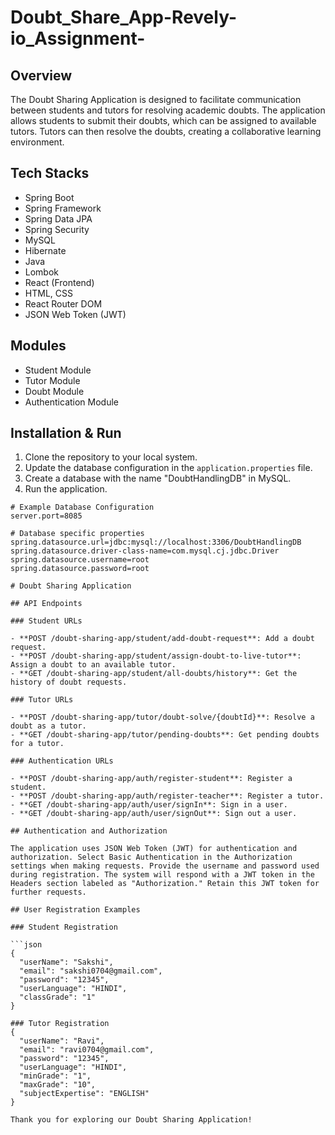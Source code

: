 # Doubt_Share_App-Revely-io_Assignment-

## Overview

The Doubt Sharing Application is designed to facilitate communication between students and tutors for resolving academic doubts. The application allows students to submit their doubts, which can be assigned to available tutors. Tutors can then resolve the doubts, creating a collaborative learning environment.

## Tech Stacks

- Spring Boot
- Spring Framework
- Spring Data JPA
- Spring Security
- MySQL
- Hibernate
- Java
- Lombok
- React (Frontend)
- HTML, CSS
- React Router DOM
- JSON Web Token (JWT)

## Modules

- Student Module
- Tutor Module
- Doubt Module
- Authentication Module

## Installation & Run

1. Clone the repository to your local system.
2. Update the database configuration in the `application.properties` file.
3. Create a database with the name "DoubtHandlingDB" in MySQL.
4. Run the application.

```properties
# Example Database Configuration
server.port=8085

# Database specific properties
spring.datasource.url=jdbc:mysql://localhost:3306/DoubtHandlingDB
spring.datasource.driver-class-name=com.mysql.cj.jdbc.Driver
spring.datasource.username=root
spring.datasource.password=root

# Doubt Sharing Application

## API Endpoints

### Student URLs

- **POST /doubt-sharing-app/student/add-doubt-request**: Add a doubt request.
- **POST /doubt-sharing-app/student/assign-doubt-to-live-tutor**: Assign a doubt to an available tutor.
- **GET /doubt-sharing-app/student/all-doubts/history**: Get the history of doubt requests.

### Tutor URLs

- **POST /doubt-sharing-app/tutor/doubt-solve/{doubtId}**: Resolve a doubt as a tutor.
- **GET /doubt-sharing-app/tutor/pending-doubts**: Get pending doubts for a tutor.

### Authentication URLs

- **POST /doubt-sharing-app/auth/register-student**: Register a student.
- **POST /doubt-sharing-app/auth/register-teacher**: Register a tutor.
- **GET /doubt-sharing-app/auth/user/signIn**: Sign in a user.
- **GET /doubt-sharing-app/auth/user/signOut**: Sign out a user.

## Authentication and Authorization

The application uses JSON Web Token (JWT) for authentication and authorization. Select Basic Authentication in the Authorization settings when making requests. Provide the username and password used during registration. The system will respond with a JWT token in the Headers section labeled as "Authorization." Retain this JWT token for further requests.

## User Registration Examples

### Student Registration

```json
{
  "userName": "Sakshi",
  "email": "sakshi0704@gmail.com",
  "password": "12345",
  "userLanguage": "HINDI",
  "classGrade": "1"
}

### Tutor Registration
{
  "userName": "Ravi",
  "email": "ravi0704@gmail.com",
  "password": "12345",
  "userLanguage": "HINDI",
  "minGrade": "1",
  "maxGrade": "10",
  "subjectExpertise": "ENGLISH"
}

Thank you for exploring our Doubt Sharing Application!